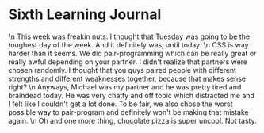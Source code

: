 # Sixth Learning Journal
\n
This week was freakin nuts. I thought that Tuesday was going to be the toughest day of the week. And it definitely was, until today.
\n
CSS is way harder than it seems. We did pair-programming which can be really great or really awful depending on your partner. I didn't realize that partners were chosen randomly. I thought that you guys paired people with different strengths and different weaknesses together, because that makes sense right?
\n
Anyways, Michael was my partner and he was pretty tired and braindead today. He was very chatty and off topic which distracted me and I felt like I couldn't get a lot done. To be fair, we also chose the worst possible way to pair-program and definitely won't be making that mistake again.
\n
Oh and one more thing, chocolate pizza is super uncool. Not tasty. 
